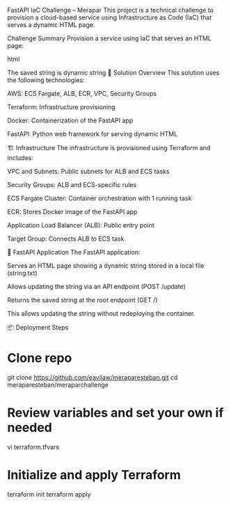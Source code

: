FastAPI IaC Challenge – Merapar
This project is a technical challenge to provision a cloud-based service using Infrastructure as Code (IaC) that serves a dynamic HTML page.

Challenge Summary
Provision a service using IaC that serves an HTML page:

html

The saved string is dynamic string
🚀 Solution Overview This solution uses the following technologies:

AWS: ECS Fargate, ALB, ECR, VPC, Security Groups

Terraform: Infrastructure provisioning

Docker: Containerization of the FastAPI app

FastAPI: Python web framework for serving dynamic HTML

🏗️ Infrastructure The infrastructure is provisioned using Terraform and includes:

VPC and Subnets: Public subnets for ALB and ECS tasks

Security Groups: ALB and ECS-specific rules

ECS Fargate Cluster: Container orchestration with 1 running task

ECR: Stores Docker image of the FastAPI app

Application Load Balancer (ALB): Public entry point

Target Group: Connects ALB to ECS task

🐳 FastAPI Application The FastAPI application:

Serves an HTML page showing a dynamic string stored in a local file (string.txt)

Allows updating the string via an API endpoint (POST /update)

Returns the saved string at the root endpoint (GET /)

This allows updating the string without redeploying the container.

📦 Deployment Steps
# Clone repo
git clone https://github.com/eavilaw/meraparesteban.git
cd meraparesteban/meraparchallenge

# Review variables and set your own if needed
vi terraform.tfvars

# Initialize and apply Terraform
terraform init
terraform apply
